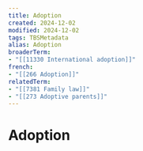 ```yaml
---
title: Adoption
created: 2024-12-02
modified: 2024-12-02
tags: TBSMetadata
alias: Adoption
broaderTerm:
- "[[11330 International adoption]]"
french:
- "[[266 Adoption]]"
relatedTerm:
- "[[7381 Family law]]"
- "[[273 Adoptive parents]]"
---
```

# Adoption
